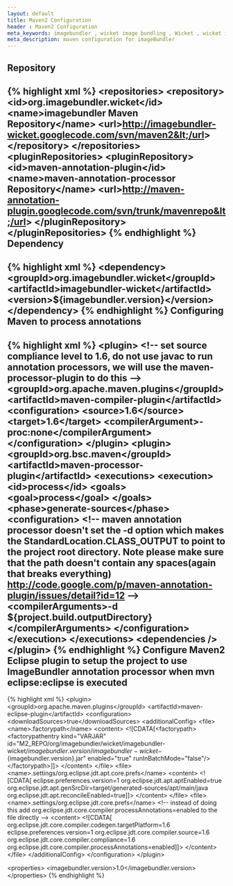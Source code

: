 ```yaml
---
layout: default
title: Maven2 Configuration
header : Maven2 Configuration
meta_keywords: imagebundler , wicket image bundling , Wicket , wicket image sprite  , maven config 
meta_description: maven configuration for imageBundler 
---
```


Repository
----------
{% highlight xml %}
&lt;repositories&gt;
 &lt;repository&gt;
  &lt;id&gt;org.imagebundler.wicket&lt;/id&gt;
  &lt;name&gt;imagebundler Maven Repository&lt;/name&gt;
  &lt;url&gt;http://imagebundler-wicket.googlecode.com/svn/maven2&lt;/url&gt;
 &lt;/repository&gt;
&lt;/repositories&gt;
&lt;pluginRepositories&gt;
  &lt;pluginRepository&gt;
   &lt;id&gt;maven-annotation-plugin&lt;/id&gt;
   &lt;name&gt;maven-annotation-processor Repository&lt;/name&gt;
   &lt;url&gt;http://maven-annotation-plugin.googlecode.com/svn/trunk/mavenrepo&lt;/url&gt;
  &lt;/pluginRepository&gt;
 &lt;/pluginRepositories&gt;
{% endhighlight %} 
Dependency
----------
{% highlight xml %}
&lt;dependency&gt;
 &lt;groupId&gt;org.imagebundler.wicket&lt;/groupId&gt;
 &lt;artifactId&gt;imagebundler-wicket&lt;/artifactId&gt;
 &lt;version&gt;${imagebundler.version}&lt;/version&gt;
&lt;/dependency&gt;
{% endhighlight %}
Configuring Maven to process annotations
----------------------------------------
{% highlight xml %}
&lt;plugin&gt;
 &lt;!--
  set source compliance level to 1.6, do not use javac to run
  annotation processors, we will use the maven-processor-plugin to do
  this
  --&gt;
 &lt;groupId&gt;org.apache.maven.plugins&lt;/groupId&gt;
 &lt;artifactId&gt;maven-compiler-plugin&lt;/artifactId&gt;
  &lt;configuration&gt;
	&lt;source&gt;1.6&lt;/source&gt;
	&lt;target&gt;1.6&lt;/target&gt;
	&lt;compilerArgument&gt;-proc:none&lt;/compilerArgument&gt;
 &lt;/configuration&gt;
&lt;/plugin&gt;
&lt;plugin&gt;
 &lt;groupId&gt;org.bsc.maven&lt;/groupId&gt;
 &lt;artifactId&gt;maven-processor-plugin&lt;/artifactId&gt;
  &lt;executions&gt;
	&lt;execution&gt;
	 &lt;id&gt;process&lt;/id&gt;
	 &lt;goals&gt;
	  &lt;goal&gt;process&lt;/goal&gt;
	 &lt;/goals&gt;
	&lt;phase&gt;generate-sources&lt;/phase&gt;
	 &lt;configuration&gt;
	  &lt;!--
	   maven annotation processor doesn't set the -d option which makes
	   the StandardLocation.CLASS_OUTPUT to point to the project root
	   directory. Note please make sure that the path doesn't contain
	   any spaces(again that breaks everything)
	   http://code.google.com/p/maven-annotation-plugin/issues/detail?id=12
	   --&gt;
	  &lt;compilerArguments&gt;-d ${project.build.outputDirectory}&lt;/compilerArguments&gt;
	  &lt;/configuration&gt;
	 &lt;/execution&gt;
 &lt;/executions&gt;
	&lt;dependencies /&gt;
&lt;/plugin&gt;
{% endhighlight %}
Configure Maven2 Eclipse plugin to setup the project to use ImageBundler annotation processor when mvn eclipse:eclipse is executed
----------------------------------------------------------------------------------------------------------------------------------
{% highlight xml %}
 &lt;plugin&gt;
  &lt;groupId&gt;org.apache.maven.plugins&lt;/groupId&gt;
   &lt;artifactId&gt;maven-eclipse-plugin&lt;/artifactId&gt;
   &lt;configuration&gt;
   &lt;downloadSources&gt;true&lt;/downloadSources&gt;
    &lt;additionalConfig&gt;
     &lt;file&gt;
	  &lt;name&gt;.factorypath&lt;/name&gt;
	   &lt;content&gt;
        &lt;![CDATA[&lt;factorypath&gt;
        &lt;factorypathentry kind="VARJAR" 
		id="M2_REPO/org/imagebundler/wicket/imagebundler-wicket/${imagebundler.version}/imagebundler-wicket-${imagebundler.version}.jar" 
		enabled="true" runInBatchMode="false"/&gt;
        &lt;/factorypath&gt;]]&gt;
	   &lt;/content&gt;
	 &lt;/file&gt;
	&lt;file&gt;
	 &lt;name&gt;.settings/org.eclipse.jdt.apt.core.prefs&lt;/name&gt;
	 &lt;content&gt;
     &lt;![CDATA[
     eclipse.preferences.version=1
     org.eclipse.jdt.apt.aptEnabled=true
     org.eclipse.jdt.apt.genSrcDir=target/generated-sources/apt/main/java
     org.eclipse.jdt.apt.reconcileEnabled=true]]&gt;
	&lt;/content&gt;
	&lt;/file&gt;
   &lt;file&gt;
	&lt;name&gt;.settings/org.eclipse.jdt.core.prefs&lt;/name&gt;
	&lt;!-- instead of doing this add org.eclipse.jdt.core.compiler.processAnnotations=enabled to the file directly --&gt;
	&lt;content&gt;
	&lt;![CDATA[
      org.eclipse.jdt.core.compiler.codegen.targetPlatform=1.6
      eclipse.preferences.version=1
      org.eclipse.jdt.core.compiler.source=1.6
      org.eclipse.jdt.core.compiler.compliance=1.6
      org.eclipse.jdt.core.compiler.processAnnotations=enabled]]&gt;
	&lt;/content&gt;
   &lt;/file&gt;
  &lt;/additionalConfig&gt;
 &lt;/configuration&gt;
&lt;/plugin&gt;

&lt;properties&gt;
  &lt;imagebundler.version&gt;1.0&lt;/imagebundler.version&gt;
&lt;/properties&gt;
{% endhighlight %}

